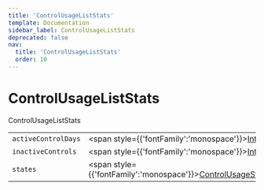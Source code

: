 ```yaml
---
title: 'ControlUsageListStats'
template: Documentation
sidebar_label: ControlUsageListStats
deprecated: false
nav:
  title: 'ControlUsageListStats'
  order: 10
---
```


# ControlUsageListStats

<div style={{'fontFamily':'monospace'}}><span style={{'fontSize':'1.5rem','fontWeight':500}}>ControlUsageListStats</span></div>





| | | |
| -- | -- | -- |
| `activeControlDays` | <span style={{'fontFamily':'monospace'}}><a href="/guardrails/docs/reference/graphql/scalar/Int">Int</a></span> |  |
| `inactiveControls` | <span style={{'fontFamily':'monospace'}}><a href="/guardrails/docs/reference/graphql/scalar/Int">Int</a></span> |  |
| `states` | <span style={{'fontFamily':'monospace'}}><a href="/guardrails/docs/reference/graphql/object/ControlUsageStats">ControlUsageStats</a></span> |  |